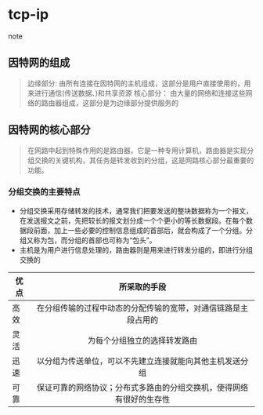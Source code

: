 # tcp-ip
note


## 因特网的组成
>  边缘部分: 由所有连接在因特网的主机组成，这部分是用户直接使用的，用来进行通信(传送数据、)和共享资源
>  核心部分： 由大量的网络和连接这些网络的路由器组成，这部分是为边缘部分提供服务的


## 因特网的核心部分
> 在网路中起到特殊作用的是路由器，它是一种专用计算机，路由器是实现分组交换的关键机构，其任务是转发收到的分组，这是网路核心部分最重要的功能。

### 分组交换的主要特点
 - 分组交换采用存储转发的技术，通常我们把要发送的整块数据称为一个报文，在发送报文之前，先把较长的报文划分成一个个更小的等长数据段。在每个数据段前面，加上一些必要的控制信息组成的首部后，就会构成了一个分组。分组又称为包，而分组的首部也可称为“包头”。
 - 主机是为用户进行信息处理的，路由器则是用来进行转发分组的，即进行分组交换的


 优点|所采取的手段|
 ---|:--:
 高效|在分组传输的过程中动态的分配传输的宽带，对通信链路是主段占用的
 灵活|为每个分组独立的选择转发路由
 迅速|  以分组为传送单位，可以不先建立连接就能向其他主机发送分组
可靠  |  保证可靠的网络协议；分布式多路由的分组交换机，使得网络有很好的生存性
